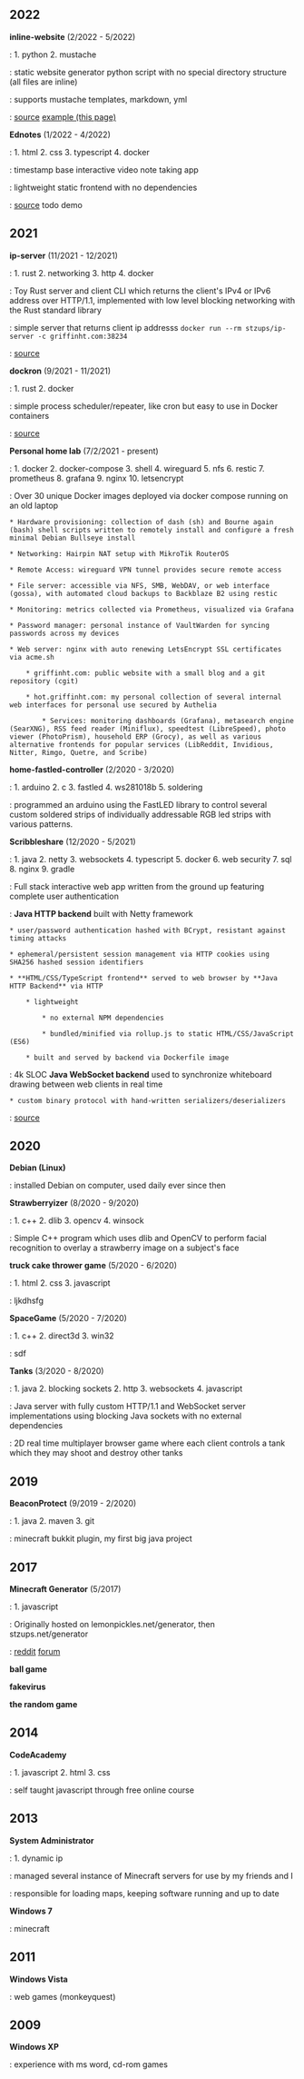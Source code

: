 2022
---------

**inline-website** (2/2022 - 5/2022)

:   1. python
    2. mustache

:   static website generator python script with no special directory structure (all files are inline)

:   supports mustache templates, markdown, yml

:   [source](https://griffinht.com/git/inline-website/) [example (this page)](https://griffinht.com/git/griffinht.com.git/tree/src/projects)

>

**Ednotes** (1/2022 - 4/2022)

:   1. html
    2. css
    3. typescript
    4. docker

:   timestamp base interactive video note taking app

:   lightweight static frontend with no dependencies

:   [source](https://griffinht.com/git/ednotes.git/) todo demo

2021
----------

**ip-server** (11/2021 - 12/2021)

:   1. rust
    2. networking
    3. http
    4. docker

:   Toy Rust server and client CLI which returns the client's IPv4 or IPv6 address over HTTP/1.1, implemented with low level blocking networking with the Rust standard library

:   simple server that returns client ip addresss `docker run --rm stzups/ip-server -c griffinht.com:38234`

:   [source](https://griffinht.com/git/ip-server.git/)

>

**dockron** (9/2021 - 11/2021)

:   1. rust
    2. docker

:   simple process scheduler/repeater, like cron but easy to use in Docker containers

:   [source](https://griffinht.com/git/dockron.git/)

>

**Personal home lab** (7/2/2021 - present)

:   1. docker
    2. docker-compose
    3. shell
    4. wireguard
    5. nfs
    6. restic
    7. prometheus
    8. grafana
    9. nginx
    10. letsencrypt

:   Over 30 unique Docker images deployed via docker compose running on an old laptop

    * Hardware provisioning: collection of dash (sh) and Bourne again (bash) shell scripts written to remotely install and configure a fresh minimal Debian Bullseye install

    * Networking: Hairpin NAT setup with MikroTik RouterOS

    * Remote Access: wireguard VPN tunnel provides secure remote access

    * File server: accessible via NFS, SMB, WebDAV, or web interface (gossa), with automated cloud backups to Backblaze B2 using restic

    * Monitoring: metrics collected via Prometheus, visualized via Grafana

    * Password manager: personal instance of VaultWarden for syncing passwords across my devices

    * Web server: nginx with auto renewing LetsEncrypt SSL certificates via acme.sh

        * griffinht.com: public website with a small blog and a git repository (cgit)

        * hot.griffinht.com: my personal collection of several internal web interfaces for personal use secured by Authelia

            * Services: monitoring dashboards (Grafana), metasearch engine (SearXNG), RSS feed reader (Miniflux), speedtest (LibreSpeed), photo viewer (PhotoPrism), household ERP (Grocy), as well as various alternative frontends for popular services (LibReddit, Invidious, Nitter, Rimgo, Quetre, and Scribe)

>

**home-fastled-controller** (2/2020 - 3/2020)

:   1. arduino
    2. c
    3. fastled
    4. ws281018b
    5. soldering

:   programmed an arduino using the FastLED library to control several custom soldered strips of individually addressable RGB led strips with various patterns.

>

**Scribbleshare** (12/2020 - 5/2021)

:   1. java
    2. netty
    3. websockets
    4. typescript
    5. docker
    6. web security
    7. sql
    8. nginx
    9. gradle


:   Full stack interactive web app written from the ground up featuring complete user authentication

:   **Java HTTP backend** built with Netty framework

    * user/password authentication hashed with BCrypt, resistant against timing attacks

    * ephemeral/persistent session management via HTTP cookies using SHA256 hashed session identifiers
    
    * **HTML/CSS/TypeScript frontend** served to web browser by **Java HTTP Backend** via HTTP

        * lightweight

            * no external NPM dependencies

            * bundled/minified via rollup.js to static HTML/CSS/JavaScript (ES6)

        * built and served by backend via Dockerfile image

:   4k SLOC **Java WebSocket backend** used to synchronize whiteboard drawing between web clients in real time

    * custom binary protocol with hand-written serializers/deserializers

:   [source](https://griffinht.com/git/scribbleshare.git/)

>


2020
-----------

**Debian (Linux)**

:   installed Debian on computer, used daily ever since then

>

**Strawberryizer** (8/2020 - 9/2020)

:   1. c++
    2. dlib
    3. opencv
    4. winsock

:   Simple C++ program which uses dlib and OpenCV to perform facial recognition to overlay a strawberry image on a subject's face

>

**truck cake thrower game** (5/2020 - 6/2020)

:   1. html
    2. css
    3. javascript

:   ljkdhsfg

>


**SpaceGame** (5/2020 - 7/2020)

:   1. c++
    2. direct3d
    3. win32

:   sdf

>

**Tanks** (3/2020 - 8/2020)

:   1. java
    2. blocking sockets
    2. http
    3. websockets
    4. javascript

:   Java server with fully custom HTTP/1.1 and WebSocket server implementations using blocking Java sockets with no external dependencies

:   2D real time multiplayer browser game where each client controls a tank which they may shoot and destroy other tanks

2019
-----------

**BeaconProtect** (9/2019 - 2/2020)

:   1. java
    2. maven
    3. git

:   minecraft bukkit plugin, my first big java project

2017
-------------------

**Minecraft Generator** (5/2017)

:   1. javascript

:   Originally hosted on lemonpickles.net/generator, then stzups.net/generator

:   [reddit](https://www.reddit.com/r/Minecraft/comments/6bznqx/remember_111_chat_limit_is_op_i_made_a_copypaste/) [forum](https://hypixel.net/threads/forge-1-8-9-256chat-mod-v1-1b-now-actually-starts-up-edition.1959635/#post-14848866)

**ball game**

**fakevirus**

**the random game**

2014
--------------

**CodeAcademy**

:   1. javascript
    2. html
    3. css

:   self taught javascript through free online course

2013
----------

**System Administrator**

:   1. dynamic ip

:   managed several instance of Minecraft servers for use by my friends and I

:   responsible for loading maps, keeping software running and up to date

**Windows 7**

:   minecraft

2011
--------------

**Windows Vista**

:   web games (monkeyquest)

2009
-----------------


**Windows XP**

:   experience with ms word, cd-rom games

